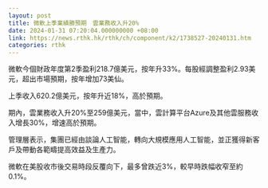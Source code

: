 ```yaml
---
layout: post
title: 微軟上季業績勝預期　雲業務收入升20%
date: 2024-01-31 07:20:04.000000000 +08:00
link: https://news.rthk.hk/rthk/ch/component/k2/1738527-20240131.htm
categories: rthk
---
```


微軟今個財政年度第2季盈利218.7億美元，按年升33%。每股經調整盈利2.93美元，超出市場預期，按年增加73美仙。

上季收入620.2億美元，按年升近18%，高於預期。

期內，雲業務收入升20%至259億美元，當中，雲計算平台Azure及其他雲服務收入增長30%，增速高於預期。

管理層表示，集團已經由談論人工智能，轉向大規模應用人工智能，並正獲得新客戶及帶動各範疇提高效益及生產力。

微軟在美股收市後交易時段反覆向下，最多曾跌近3%，較早時跌幅收窄至約0.1%。
